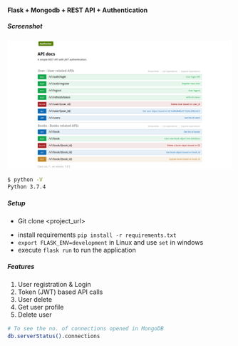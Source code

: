 #### Flask + Mongodb + REST API + Authentication

##### Screenshot

![API docs Screenshot](apidocs.png)

```sh
$ python -V
Python 3.7.4
```

##### Setup
- Git clone <project_url>
<!-- - Install `sudo apt-get install libmysqlclient-dev` since `flask-mysqldb` package will be expecting mysql_config -->
- install requirements `pip install -r requirements.txt`
- `export FLASK_ENV=development` in Linux and use `set` in windows
- execute `flask run` to run the application


##### Features
1. User registration & Login
2. Token (JWT) based API calls
3. User delete
4. Get user profile
5. Delete user


```sh
# To see the no. of connections opened in MongoDB
db.serverStatus().connections
```